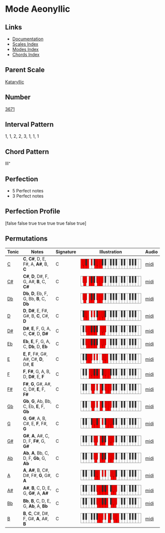 # Mode Aeonyllic

## Links

- [Documentation](README.md)
- [Scales Index](Scales.md)
- [Modes Index](Modes.md)
- [Chords Index](Chords.md)

## Parent Scale

[Kataryllic](ScaleKataryllic.md)

## Number

[3671](https://ianring.com/musictheory/scales/3671)

## Interval Pattern

1, 1, 2, 2, 3, 1, 1, 1

## Chord Pattern

III⁺

## Perfection

- 5 Perfect notes
- 3 Perfect notes

## Perfection Profile

[false false true true true true false true]

## Permutations

| Tonic | Notes | Signature | Illustration | Audio |
|-------|-------|-----------|--------------|-------|
| [C](ModeCNaturalAeonyllic.md) | **C**, **C#**, D, E, F#, A, **A#**, B, **C** | C | ![CNaturalAeonyllic](ModeCNaturalAeonyllic.png) | [midi](https://github.com/edipermadi/music/blob/main/docs/ModeCNaturalAeonyllic.mid?raw=true) |
| [C#](ModeCSharpAeonyllic.md) | **C#**, **D**, D#, F, G, A#, **B**, C, **C#** | C | ![CSharpAeonyllic](ModeCSharpAeonyllic.png) | [midi](https://github.com/edipermadi/music/blob/main/docs/ModeCSharpAeonyllic.mid?raw=true) |
| [Db](ModeDFlatAeonyllic.md) | **Db**, **D**, Eb, F, G, Bb, **B**, C, **Db** | C | ![DFlatAeonyllic](ModeDFlatAeonyllic.png) | [midi](https://github.com/edipermadi/music/blob/main/docs/ModeDFlatAeonyllic.mid?raw=true) |
| [D](ModeDNaturalAeonyllic.md) | **D**, **D#**, E, F#, G#, B, **C**, C#, **D** | C | ![DNaturalAeonyllic](ModeDNaturalAeonyllic.png) | [midi](https://github.com/edipermadi/music/blob/main/docs/ModeDNaturalAeonyllic.mid?raw=true) |
| [D#](ModeDSharpAeonyllic.md) | **D#**, **E**, F, G, A, C, **C#**, D, **D#** | C | ![DSharpAeonyllic](ModeDSharpAeonyllic.png) | [midi](https://github.com/edipermadi/music/blob/main/docs/ModeDSharpAeonyllic.mid?raw=true) |
| [Eb](ModeEFlatAeonyllic.md) | **Eb**, **E**, F, G, A, C, **Db**, D, **Eb** | C | ![EFlatAeonyllic](ModeEFlatAeonyllic.png) | [midi](https://github.com/edipermadi/music/blob/main/docs/ModeEFlatAeonyllic.mid?raw=true) |
| [E](ModeENaturalAeonyllic.md) | **E**, **F**, F#, G#, A#, C#, **D**, D#, **E** | C | ![ENaturalAeonyllic](ModeENaturalAeonyllic.png) | [midi](https://github.com/edipermadi/music/blob/main/docs/ModeENaturalAeonyllic.mid?raw=true) |
| [F](ModeFNaturalAeonyllic.md) | **F**, **F#**, G, A, B, D, **D#**, E, **F** | C | ![FNaturalAeonyllic](ModeFNaturalAeonyllic.png) | [midi](https://github.com/edipermadi/music/blob/main/docs/ModeFNaturalAeonyllic.mid?raw=true) |
| [F#](ModeFSharpAeonyllic.md) | **F#**, **G**, G#, A#, C, D#, **E**, F, **F#** | C | ![FSharpAeonyllic](ModeFSharpAeonyllic.png) | [midi](https://github.com/edipermadi/music/blob/main/docs/ModeFSharpAeonyllic.mid?raw=true) |
| [Gb](ModeGFlatAeonyllic.md) | **Gb**, **G**, Ab, Bb, C, Eb, **E**, F, **Gb** | C | ![GFlatAeonyllic](ModeGFlatAeonyllic.png) | [midi](https://github.com/edipermadi/music/blob/main/docs/ModeGFlatAeonyllic.mid?raw=true) |
| [G](ModeGNaturalAeonyllic.md) | **G**, **G#**, A, B, C#, E, **F**, F#, **G** | C | ![GNaturalAeonyllic](ModeGNaturalAeonyllic.png) | [midi](https://github.com/edipermadi/music/blob/main/docs/ModeGNaturalAeonyllic.mid?raw=true) |
| [G#](ModeGSharpAeonyllic.md) | **G#**, **A**, A#, C, D, F, **F#**, G, **G#** | C | ![GSharpAeonyllic](ModeGSharpAeonyllic.png) | [midi](https://github.com/edipermadi/music/blob/main/docs/ModeGSharpAeonyllic.mid?raw=true) |
| [Ab](ModeAFlatAeonyllic.md) | **Ab**, **A**, Bb, C, D, F, **Gb**, G, **Ab** | C | ![AFlatAeonyllic](ModeAFlatAeonyllic.png) | [midi](https://github.com/edipermadi/music/blob/main/docs/ModeAFlatAeonyllic.mid?raw=true) |
| [A](ModeANaturalAeonyllic.md) | **A**, **A#**, B, C#, D#, F#, **G**, G#, **A** | C | ![ANaturalAeonyllic](ModeANaturalAeonyllic.png) | [midi](https://github.com/edipermadi/music/blob/main/docs/ModeANaturalAeonyllic.mid?raw=true) |
| [A#](ModeASharpAeonyllic.md) | **A#**, **B**, C, D, E, G, **G#**, A, **A#** | C | ![ASharpAeonyllic](ModeASharpAeonyllic.png) | [midi](https://github.com/edipermadi/music/blob/main/docs/ModeASharpAeonyllic.mid?raw=true) |
| [Bb](ModeBFlatAeonyllic.md) | **Bb**, **B**, C, D, E, G, **Ab**, A, **Bb** | C | ![BFlatAeonyllic](ModeBFlatAeonyllic.png) | [midi](https://github.com/edipermadi/music/blob/main/docs/ModeBFlatAeonyllic.mid?raw=true) |
| [B](ModeBNaturalAeonyllic.md) | **B**, **C**, C#, D#, F, G#, **A**, A#, **B** | C | ![BNaturalAeonyllic](ModeBNaturalAeonyllic.png) | [midi](https://github.com/edipermadi/music/blob/main/docs/ModeBNaturalAeonyllic.mid?raw=true) |
